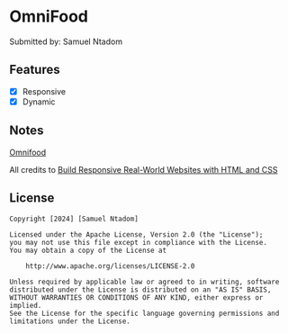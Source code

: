 # OmniFood

Submitted by: Samuel Ntadom


## Features
- [x] Responsive
- [x] Dynamic

## Notes
<a href="https://omnifood-irentadom.netlify.app/">Omnifood</a>

All credits to  <a href="https://www.udemy.com/course/design-and-develop-a-killer-website-with-html5-and-css3/?couponCode=24T7MT123024">Build Responsive Real-World Websites with HTML and CSS</a>
## License

    Copyright [2024] [Samuel Ntadom]

    Licensed under the Apache License, Version 2.0 (the "License");
    you may not use this file except in compliance with the License.
    You may obtain a copy of the License at

        http://www.apache.org/licenses/LICENSE-2.0

    Unless required by applicable law or agreed to in writing, software
    distributed under the License is distributed on an "AS IS" BASIS,
    WITHOUT WARRANTIES OR CONDITIONS OF ANY KIND, either express or implied.
    See the License for the specific language governing permissions and
    limitations under the License.

